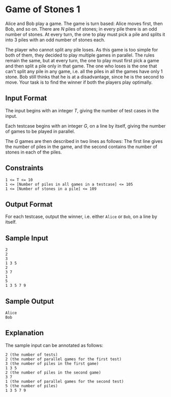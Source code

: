 # Game of Stones 1
Alice and Bob play a game. The game is turn based: Alice moves first, then Bob, and so on. There are *N* piles of stones; in every pile there is an odd number of stones. At every turn, the one to play must pick a pile and splits it into 3 piles with an odd number of stones each.

The player who cannot split any pile loses. As this game is too simple for both of them, they decided to play multiple games in parallel. The rules remain the same, but at every turn, the one to play must first pick a game and then split a pile only in that game. The one who loses is the one that can't split any pile in any game, i.e. all the piles in all the games have only 1 stone. Bob still thinks that he is at a disadvantage, since he is the second to move. Your task is to find the winner if both the players play optimally.

## Input Format
The input begins with an integer *T*, giving the number of test cases in the input.

Each testcase begins with an integer *G*, on a line by itself, giving the number of games to be played in parallel.

The *G* games are then described in two lines as follows: The first line gives the number of piles in the game, and the second contains the number of stones in each of the piles.

## Constraints
```
1 <= T <= 10
1 <= [Number of piles in all games in a testcase] <= 105
1 <= [Number of stones in a pile] <= 109
```

## Output Format
For each testcase, output the winner, i.e. either `Alice` or `Bob`, on a line by itself.

## Sample Input
```
2
2
3
1 3 5
2
3 7
1
5
1 3 5 7 9
```

## Sample Output
```
Alice
Bob
```

## Explanation
The sample input can be annotated as follows:
```
2 (the number of tests)
2 (the number of parallel games for the first test)
3 (the number of piles in the first game)
1 3 5
2 (the number of piles in the second game)
3 7
1 (the number of parallel games for the second test)
5 (the number of piles)
1 3 5 7 9
```
